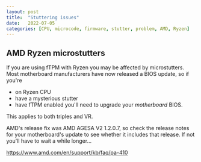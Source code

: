```yaml
---
layout: post
title:  "Stuttering issues"
date:   2022-07-05 
categories: [CPU, microcode, firmware, stutter, problem, AMD, Ryzen]
---
```


## AMD Ryzen microstutters

If you are using fTPM with Ryzen you may be affected by microstutters. Most motherboard manufacturers have now released a BIOS update, so if you're
- on Ryzen CPU
- have a mysterious stutter
- have fTPM enabled
you'll need to upgrade your *motherboard* BIOS.

This applies to both triples and VR.

AMD's release fix was AMD AGESA V2 1.2.0.7, so check the release notes for your motherboard's update to see whether it includes that release. If not you'll have to wait a while longer...

https://www.amd.com/en/support/kb/faq/pa-410


